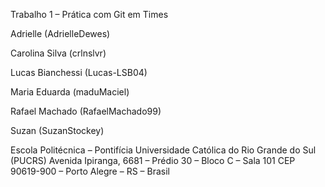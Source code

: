 Trabalho 1 – Prática com Git em Times

Adrielle (AdrielleDewes)

Carolina Silva (crlnslvr)

Lucas Bianchessi (Lucas-LSB04)

Maria Eduarda (maduMaciel)

Rafael Machado (RafaelMachado99)

Suzan (SuzanStockey)

Escola Politécnica – Pontifícia Universidade Católica do Rio Grande do Sul (PUCRS) Avenida Ipiranga, 6681 – Prédio 30 – Bloco C – Sala 101 CEP 90619-900 – Porto Alegre – RS – Brasil
